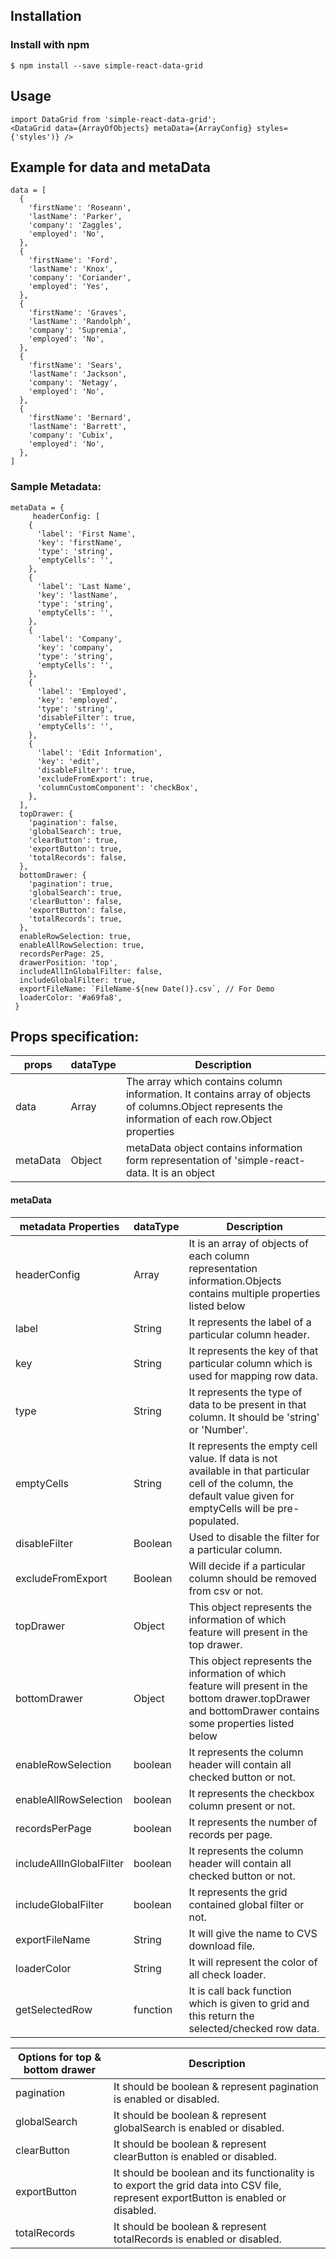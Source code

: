 ## Installation

### Install with npm

```
$ npm install --save simple-react-data-grid
```

## Usage

    import DataGrid from 'simple-react-data-grid';
    <DataGrid data={ArrayOfObjects} metaData={ArrayConfig} styles={'styles')} />	

## Example for data and metaData

    data = [
      {
        'firstName': 'Roseann',
        'lastName': 'Parker',
        'company': 'Zaggles',
        'employed': 'No',
      },
      {
        'firstName': 'Ford',
        'lastName': 'Knox',
        'company': 'Coriander',
        'employed': 'Yes',
      },
      {
        'firstName': 'Graves',
        'lastName': 'Randolph',
        'company': 'Supremia',
        'employed': 'No',
      },
      {
        'firstName': 'Sears',
        'lastName': 'Jackson',
        'company': 'Netagy',
        'employed': 'No',
      },
      {
        'firstName': 'Bernard',
        'lastName': 'Barrett',
        'company': 'Cubix',
        'employed': 'No',
      },
    ]

### Sample Metadata:

    metaData = {
         headerConfig: [
	    {
	      'label': 'First Name',
	      'key': 'firstName',
	      'type': 'string',
	      'emptyCells': '',
	    },
	    {
	      'label': 'Last Name',
	      'key': 'lastName',
	      'type': 'string',
	      'emptyCells': '',
	    },
	    {
	      'label': 'Company',
	      'key': 'company',
	      'type': 'string',
	      'emptyCells': '',
	    },
	    {
	      'label': 'Employed',
	      'key': 'employed',
	      'type': 'string',
	      'disableFilter': true,
	      'emptyCells': '',
	    },
	    {
	      'label': 'Edit Information',
	      'key': 'edit',
	      'disableFilter': true,
	      'excludeFromExport': true,
	      'columnCustomComponent': 'checkBox',
	    },
	  ],
	  topDrawer: {
	    'pagination': false,
	    'globalSearch': true,
	    'clearButton': true,
	    'exportButton': true,
	    'totalRecords': false,
	  },
	  bottomDrawer: {
	    'pagination': true,
	    'globalSearch': true,
	    'clearButton': false,
	    'exportButton': false,
	    'totalRecords': true,
	  },
	  enableRowSelection: true,
	  enableAllRowSelection: true,
	  recordsPerPage: 25,
	  drawerPosition: 'top',
	  includeAllInGlobalFilter: false,
	  includeGlobalFilter: true,
	  exportFileName: `FileName-${new Date()}.csv`, // For Demo
	  loaderColor: '#a69fa8',
     }

## Props specification:
| props | dataType | Description |
| ------| -------- | ---- |
| data | Array | The array which contains column information. It contains array of objects of columns.Object represents the information of each row.Object properties|
| metaData |Object | metaData object contains information form representation of 'simple-react-data. It is an object|

#### metaData
| metadata Properties | dataType | Description |
|---- | ---- | ----|
|headerConfig| Array | It is an array of objects of each column representation information.Objects contains multiple properties listed below|
|label|String |It represents the label of a particular column header.|
|key | String| It represents the key of that particular column which is used for mapping row data.|
|type| String |It represents the type of data to be present in that column. It should be 'string' or 'Number'.|
|emptyCells| String |It represents the empty cell value. If data is not available in that particular cell of the column, the default value given for emptyCells will be pre-populated.|
|disableFilter| Boolean |Used to disable the filter for a particular column.|
|excludeFromExport| Boolean |Will decide if a particular column should be removed from csv or not.|
|topDrawer|Object|This object represents the information of which feature will present in the top drawer.|
|bottomDrawer|Object|This object represents the information of which feature will present in the bottom drawer.topDrawer and bottomDrawer contains some properties listed below|
|enableRowSelection|boolean|It represents the column header will contain all checked button or not.|
|enableAllRowSelection|boolean|It represents the checkbox column present or not.|
|recordsPerPage|boolean|It represents the number of records per page.|
|includeAllInGlobalFilter|boolean|It represents the column header will contain all checked button or not.|
|includeGlobalFilter|boolean|It represents the grid contained global filter or not.|
|exportFileName|String|It will give the name to CVS download file.|
|loaderColor|String|It will represent the color of all check loader.|
|getSelectedRow|function|It is call back function which is given to grid and this return the selected/checked row data.|

| Options for top & bottom drawer | Description |
| ---- | ----|
| pagination | It should be boolean & represent pagination is enabled or disabled. |
| globalSearch | It should be boolean & represent globalSearch is enabled or disabled. | 
| clearButton | It should be boolean & represent clearButton is enabled or disabled. | 
| exportButton | It should be boolean and its functionality is to export the grid data into CSV file, represent exportButton is enabled or disabled. | 
| totalRecords | It should be boolean & represent totalRecords is enabled or disabled. |
